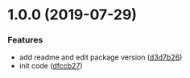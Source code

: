 <a name="1.0.0"></a>
# 1.0.0 (2019-07-29)


### Features

* add readme and edit package version ([d3d7b26](https://github.com/koyoshiro/unicorn-core/commit/d3d7b26))
* init code ([dfccb27](https://github.com/koyoshiro/unicorn-core/commit/dfccb27))



